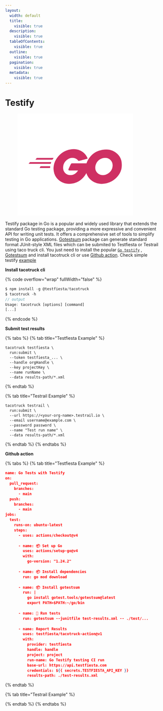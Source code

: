 ```yaml
---
layout:
  width: default
  title:
    visible: true
  description:
    visible: true
  tableOfContents:
    visible: true
  outline:
    visible: true
  pagination:
    visible: true
  metadata:
    visible: true
---
```


# Testify

<figure><img src="../../../.gitbook/assets/Go-Logo_Fuchsia.png" alt="" width="375"><figcaption></figcaption></figure>

Testify package in Go is a popular and widely used library that extends the standard Go testing package, providing a more expressive and convenient API for writing unit tests. It offers a comprehensive set of tools to simplify testing in Go applications. [Gotestsum](https://pkg.go.dev/github.com/IstrateM/gotestsum/pkg/gotestsum) package  can  generate standard format JUnit-style XML files  which can be  submited  to Testfiesta or Testrail using taco truck cli. You just need to install the popular [`Go testify`](https://pkg.go.dev/github.com/stretchr/testify) ,  [Gotestsum](https://pkg.go.dev/github.com/IstrateM/gotestsum/pkg/gotestsum)  and install tacotruck  cli or use [Github action](https://github.com/testfiesta/tacotruck-action).  Check simple testify  [example](https://github.com/testfiesta/tacotruck-examples/tree/main/demo-golang-testify-tf) &#x20;

**Install tacotruck cli** &#x20;

{% code overflow="wrap" fullWidth="false" %}
```javascript
$ npm install -g @testfiesta/tacotruck
$ tacotruck -h
// output
Usage: tacotruck [options] [command]
[...]
```
{% endcode %}

**Submit test results**

{% tabs %}
{% tab title="Testfiesta Example" %}
```
tacotruck testfiesta \
  run:submit \
  --token testfiesta_... \
  --handle orgHandle \
  --key projectKey \
  --name runName \
  --data results-path/*.xml
```
{% endtab %}

{% tab title="Testrail Example" %}
```
tacotruck testrail \
  run:submit \
  --url https://<your-org-name>.testrail.io \
  --email username@example.com \
  --password password \
  --name "Test run name" \
  --data results-path/*.xml
```
{% endtab %}
{% endtabs %}

**Github action**

{% tabs %}
{% tab title="Testfiesta Example" %}
```json
name: Go Tests with Testify
on:
  pull_request:
    branches:
      - main
  push:
    branches:
      - main
jobs:
  test:
    runs-on: ubuntu-latest
    steps:
      - uses: actions/checkout@v4

      - name: 📦 Set up Go
        uses: actions/setup-go@v4
        with:
          go-version: "1.24.2"

      - name: 📦 Install dependencies
        run: go mod download

      - name: 📦 Install gotestsum
        run: |
          go install gotest.tools/gotestsum@latest
          export PATH=$PATH:~/go/bin

      - name: 🧪 Run tests
        run: gotestsum --junitfile test-results.xml -- ./test/...

      - name: Report Results
        uses: testfiesta/tacotruck-action@v1
        with:
          provider: testfiesta
          handle: handle
          project: project
          run-name: Go Testify testing CI run
          base-url: https://api.testfiesta.com
          credentials: ${{ secrets.TESTFIESTA_API_KEY }}
          results-path: ./test-results.xml
```
{% endtab %}

{% tab title="Testrail Example" %}

{% endtab %}
{% endtabs %}
